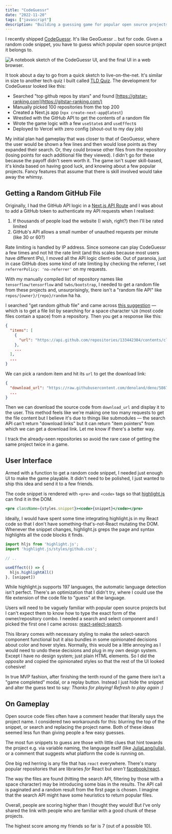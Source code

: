 ```yaml
---
title: "CodeGuessr"
date: "2022-11-20"
tags: ["javascript"]
description: "Building a guessing game for popular open source projects."
---
```


I recently shipped [CodeGuessr](https://codeguessr.vercel.app/). It's like GeoGuessr .. but for code. Given a random code snippet, you have to guess which popular open source project it belongs to.

![A notebook sketch of the CodeGuessr UI, and the final UI in a web browser.](codeguessr.jpeg)

It took about a day to go from a quick sketch to live-on-the-net. It's similar in size to another tech quiz I built called [TLD Quiz](https://tld-quiz.vercel.app/). The development for CodeGuessr looked like this:

- Searched "top github repos by stars" and found [https://gitstar-ranking.com](https://gitstar-ranking.com/)
- Manually picked 100 repositories from the top 200
- Created a Next.js app (`npx create-next-app@latest`)
- Wrestled with the GitHub API to get the contents of a random file
- Wrote the game logic with a few `useState`s and `useEffect`s
- Deployed to Vercel with zero config (shout-out to my day job)

My initial plan had gameplay that was closer to that of GeoGuessr, where the user would be shown a few lines and then would lose points as they expanded their search. Or, they could browse other files from the repository (losing points for each additional file they viewed). I didn't go for these because the payoff didn't seem worth it. The game isn't super skill-based, it's kinda based on having good luck, and knowing about a few popular projects. Fancy features that assume that there is skill involved would take away the whimsy.

## Getting a Random GitHub File

Originally, I had the GitHub API logic in a [Next.js API Route](https://nextjs.org/docs/api-routes/introduction) and I was about to add a GitHub token to authenticate my API requests when I realised:

1. If thousands of people load the website (I wish, right?) then I'll be rated limited
2. GitHub's API allows a small number of unauthed requests per minute (like 30 or 60?)

Rate limiting is handled by IP address. Since someone can play CodeGuessr a few times and not hit the rate limit (and this scales because most users have different IPs), I moved all the API logic client-side. Out of paranoia, just in case GitHub does some kind of rate limiting by checking the referrer, I set `referrerPolicy: 'no-referrer'` on my requests.

With my manually compiled list of repository names like `tensorflow/tensorflow` and `twbs/bootstrap`, I needed to get a random file from these projects and, unsurprisingly, there isn't a "random file API" like `repos/{owner}/{repo}/random` ha ha.

I searched "get random github file" and came across [this suggestion](https://github.com/orgs/community/discussions/24597#discussioncomment-3244605) — which is to get a file list by searching for a space character `%20` (most code files contain a space) from a repository. Then you get a response like this:

```json
{
  "items": [
    {
      "url": "https://api.github.com/repositories/133442384/contents/cli/npm/resolution/graph.rs"
    },
    ...
  ],
  ...
}
```

We can pick a random item and hit its `url` to get the download link:

```json
{
  "download_url": "https://raw.githubusercontent.com/denoland/deno/5867a12920e95265a6532f1b4ee358d9b4ed4599/cli/npm/resolution/graph.rs",
  ...
}
```

Then we can download the source code from `download_url` and display it to the user. This method feels like we're making one too many requests to get the file content but I believe it's due to things like submodules — the search API can't return "download links" but it can return "item pointers" from which we can get a download link. Let me know if there's a better way.

I track the already-seen repositories so avoid the rare case of getting the same project twice in a game.

## User Interface

Armed with a function to get a random code snippet, I needed just enough UI to make the game playable. It didn't need to be polished, I just wanted to ship this idea and send it to a few friends.

The code snippet is rendered with `<pre>` and `<code>` tags so that [highlight.js](https://highlightjs.org/) can find it in the DOM.

```jsx
<pre className={styles.snippet}><code>{snippet}</code></pre>
```

Ideally, I would have spent some time integrating highlight.js in my React code so that I don't have something-that's-not-React mutating the DOM. Whenever the snippet changes, highlight.js greps the page and syntax highlights all the code blocks it finds.

```jsx
import hljs from 'highlight.js';
import 'highlight.js/styles/github.css';

// ..

useEffect(() => {
  hljs.highlightAll()
}, [snippet])
```

While highlight.js supports 197 languages, the automatic language detection isn't perfect. There's an optimization that I didn't try, where I could use the file extension of the code file to "guess" at the language.

Users will need to be vaguely familiar with popular open source projects but I can't expect them to know how to type the exact form of the owner/repository combo. I needed a search and select component and I picked the first one I came across: [react-select-search](https://www.npmjs.com/package/react-select-search).

This library comes with necessary styling to make the select-search component functional but it also bundles in some opinionated decisions about color and hover styles. Normally, this would be a little annoying as I would need to undo these decisions and plug in my own design system. Except I have no design system; just plain HTML elements. So I did the *opposite* and copied the opinionated styles so that the rest of the UI looked cohesive!

In true MVP fashion, after finishing the tenth round of the game there isn't a "game completed" modal, or a replay button. Instead I just hide the snippet and alter the guess text to say: *Thanks for playing! Refresh to play again :)*

## On Gameplay

Open source code files often have a comment header that literally says the project name. I considered two workarounds for this: blurring the top of the snippet, or search and replacing the project name. Both of these ideas seemed less fun than giving people a few easy guesses.

The most fun snippets to guess are those with little clues that hint towards the project e.g. via variable naming, the language itself (like [JuliaLang/julia](https://github.com/JuliaLang/julia)), or a comment that suggests what platform the code is running on.

One big red herring is any file that has `react` everywhere. There's many popular repositories that are libraries *for* React but *aren't* [facebook/react](https://github.com/facebook/react).

The way the files are found (hitting the search API, filtering by those with a space character) may be introducing some bias in the results. The API call is paginated and a random result from the first page is chosen. I imagine that the search API might have some heuristics to return popular files.

Overall, people are scoring higher than I thought they would! But I‘ve only shared the link with people who are familiar with a good chunk of these projects.

The highest score among my friends so far is 7 (out of a possible 10).
